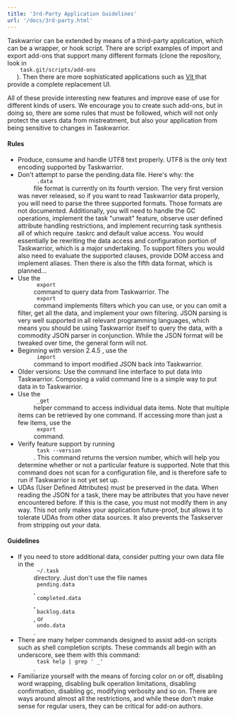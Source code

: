```yaml
---
title: '3rd-Party Application Guidelines'
url: '/docs/3rd-party.html'
---
```

<div class="col-md-10 main">
 <div class="row">
  <a name="3p">
  </a>
  <p>
   Taskwarrior can be extended by means of a third-party application,
              which can be a wrapper, or hook script.
              There are script examples of import and export add-ons that
              support many different formats (clone the repository, look in
   <code>
    task.git/scripts/add-ons
   </code>
   ).  Then there are more
              sophisticated applications such as
   <a href="http://tasktools.org/projects/vit.html">
    Vit
   </a>
   that provide a complete replacement UI.
  </p>
  <p>
   All of these provide interesting new features and improve ease of
              use for different kinds of users.  We encourage you to create
              such add-ons, but in doing so, there are some rules that must be
              followed, which will not only protect the users data from
              mistreatment, but also your application from being sensitive to
              changes in Taskwarrior.
  </p>
  <a name="rules">
  </a>
  <h4>
   Rules
  </h4>
  <p>
   <ul>
    <li>
     Produce, consume and handle UTF8 text properly.  UTF8 is the
                  only text encoding supported by Taskwarrior.
    </li>
    <li>
     Don't attempt to parse the pending.data file.  Here's why:
                  the
     <code>
      .data
     </code>
     file format is currently on its fourth
                  version. The very first version was never released, so if you
                  want to read Taskwarrior data properly, you will need to parse
                  the three supported formats. Those formats are not documented.
                  Additionally, you will need to handle the GC operations,
                  implement the task "unwait" feature, observe user defined
                  attribute handling restrictions, and implement recurring task
                  synthesis all of which require .taskrc and default value
                  access. You would essentially be rewriting the data access
                  and configuration portion of Taskwarrior, which is a major
                  undertaking. To support filters you would also need to
                  evaluate the supported clauses, provide DOM access and
                  implement aliases.  Then there is also the fifth data format,
                  which is planned...
    </li>
    <li>
     Use the
     <code>
      export
     </code>
     command to query data from
                  Taskwarrior.  The
     <code>
      export
     </code>
     command implements
                  filters which you can use, or you can omit a filter, get all
                  the data, and implement your own filtering.  JSON parsing is
                  very well supported in all relevant programming languages,
                  which means you should be using Taskwarrior itself to query
                  the data, with a commodity JSON parser in conjunction.  While
                  the JSON format will be tweaked over time, the general form
                  will not.
    </li>
    <li>
     Beginning with version
     <span class="label label-success">
      2.4.5
     </span>
     ,
                  use the
     <code>
      import
     </code>
     command to import modified JSON
                  back into Taskwarrior.
    </li>
    <li>
     Older versions: Use the command line interface to put data
                  into Taskwarrior.  Composing a valid command line is a simple
                  way to put data in to Taskwarrior.
    </li>
    <li>
     Use the
     <code>
      _get
     </code>
     helper command to access individual
                  data items. Note that multiple items can be retrieved by one
                  command. If accessing more than just a few items, use the
     <code>
      export
     </code>
     command.
    </li>
    <li>
     Verify feature support by running
     <code>
      task --version
     </code>
     .
                  This command returns the version number, which will help you
                  determine whether or not a particular feature is supported.
                  Note that this command does not scan for a configuration file,
                  and is therefore safe to run if Taskwarrior is not yet set up.
    </li>
    <li>
     UDAs (User Defined Attributes) must be preserved in the data.
                  When reading the JSON for a task, there may be attributes that
                  you have never encountered before.  If this is the case, you
                  must not modify them in any way.  This not only makes your
                  application future-proof, but allows it to tolerate UDAs from
                  other data sources.  It also prevents the Taskserver from
                  stripping out
     <em>
      your
     </em>
     data.
    </li>
   </ul>
  </p>
  <a name="guidelines">
  </a>
  <h4>
   Guidelines
  </h4>
  <p>
   <ul>
    <li>
     If you need to store additional data, consider putting your
                  own data file in the
     <code>
      ~/.task
     </code>
     directory.  Just
                  don't use the file names
     <code>
      pending.data
     </code>
     ,
     <code>
      completed.data
     </code>
     ,
     <code>
      backlog.data
     </code>
     ,
                  or
     <code>
      undo.data
     </code>
     .
    </li>
    <li>
     There are many helper commands designed to assist add-on
                  scripts such as shell completion scripts.  These commands all
                  begin with an underscore, see them with this command:
     <code>
      task help | grep ' _'
     </code>
     .
    </li>
    <li>
     Familiarize yourself with the means of forcing color on or
                  off, disabling word wrapping, disabling bulk operation
                  limitations, disabling confirmation, disabling gc, modifying
                  verbosity and so on.  There are ways around almost all the
                  restrictions, and while these don't make sense for regular
                  users, they can be critical for add-on authors.
    </li>
   </ul>
  </p>
 </div>
 <br/>
 <br/>
</div>

